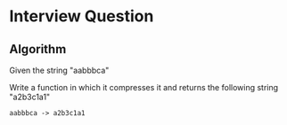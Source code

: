# Interview Question

## Algorithm

Given the string "aabbbca"

Write a function in which it compresses it and returns the following string "a2b3c1a1"

```
aabbbca -> a2b3c1a1
```
